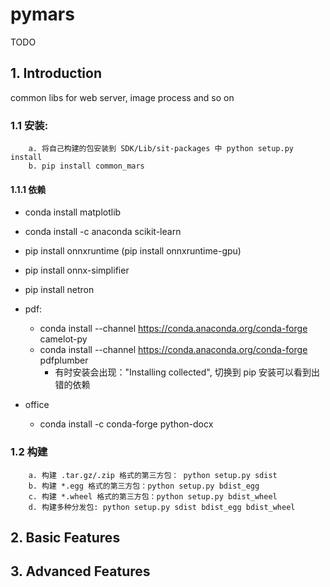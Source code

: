 # pymars
TODO

## 1. Introduction
common libs for web server, image process and so on

### 1.1 安装:
```
    a. 将自己构建的包安装到 SDK/Lib/sit-packages 中 python setup.py install 
    b. pip install common_mars
```

#### 1.1.1 依赖
- conda install matplotlib 
- conda install -c anaconda scikit-learn
- pip install onnxruntime (pip install onnxruntime-gpu)
- pip install onnx-simplifier
- pip install netron

- pdf:
    + conda install --channel https://conda.anaconda.org/conda-forge camelot-py 
    +  conda install --channel https://conda.anaconda.org/conda-forge pdfplumber
        - 有时安装会出现："Installing collected", 切换到 pip 安装可以看到出错的依赖
 - office
    + conda install -c conda-forge python-docx

### 1.2 构建 
```
    a. 构建 .tar.gz/.zip 格式的第三方包： python setup.py sdist
    b. 构建 *.egg 格式的第三方包：python setup.py bdist_egg
    c. 构建 *.wheel 格式的第三方包：python setup.py bdist_wheel
    d. 构建多种分发包: python setup.py sdist bdist_egg bdist_wheel
```

## 2. Basic Features

## 3. Advanced Features
